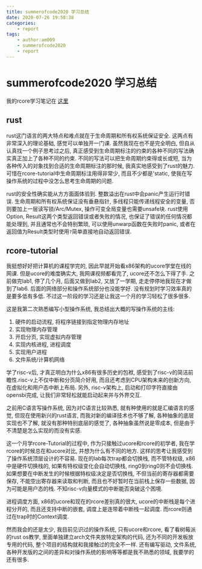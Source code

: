 ```yaml
---
title: summerofcode2020 学习总结
date: 2020-07-26 19:58:38
categories:
    - report
tags:
    - author:am009
    - summerofcode2020
    - report
---
```


# summerofcode2020 学习总结

我的rcore学习笔记在 [这里](https://github.com/am009/rcore_os/blob/master/notes/rcore%E5%AD%A6%E4%B9%A0%E7%AC%94%E8%AE%B0%E6%B1%87%E6%80%BB.md)

## rust

rust这门语言的两大特点和难点就在于生命周期和所有权系统保证安全. 这两点有非常深入的理论基础, 感觉可以单独开一门课. 虽然我现在也不是完全明白, 但自从认真找一个例子思考过之后, 真正感受到生命周期标注的约束的各种不同的写法确实真正加上了各种不同的约束. 不同的写法可以把生命周期约束得或长或短, 当为各种传入的对象找到合适的生命周期标注的那时候, 我真实地感受到了rust的魅力. 可惜在rcore-tutorial中生命周期标注用得非常少, 而且不少都是'static, 使我在写操作系统的过程中没怎么思考生命周期的问题.

rust的安全性确实能从方方面面体验到. 整数溢出在rust中会panic产生运行时错误. 生命周期和所有权系统保证没有垂悬指针, 多线程只能传递线程安全的变量, 否则要加上一层读写锁/Arc/Mutex, 操作可变全局变量也需要unsafe块. rust使用Option, Result这两个类型返回错误或者失败的情况, 也保证了错误的任何情况都能处理到, 并且通常也不会特别繁琐, 可以使用unwarp函数在失败时panic, 或者在返回值为Result类型时使用`?`简单直接地自动返回错误.

## rcore-tutorial

我挺想好好把计算机的课程学完的, 因此早就开始看x86架构的ucore学堂在线的网课. 但是ucore的难度确实大, 我网课视频都看完了, ucore还不怎么下得了手. 之前做完lab1, 停了几个月, 后面又做到lab2, 又放了一学期, 走走停停地我现在才做到了lab6. 后面的网络部分和操作系统部分也没能学好. 没有规划时学习效率真的是要多低有多低. 不过这一阶段的学习还是让我这一个月的学习轻松了很多很多.

这是我第二次熟悉编写小型操作系统, 我总结出大概的写操作系统的主线:
1. 硬件的启动流程, 将程序链接到指定物理内存地址
2. 实现物理内存管理
3. 开启分页, 实现虚拟内存管理
4. 实现内核进程, 进程调度
5. 实现用户进程
6. 文件系统/计算机网络

学了risc-v后, 才真正明白为什么x86有很多历史的包袱, 感受到了risc-v的简洁前瞻性.risc-v上不仅中断和分页简介好用, 而且还考虑到CPU架构未来的创新方向, 在虚拟化和用户态中断上布局. 另外, risc-v架构上, 启动和打印字符直接由opensbi完成, 让我们非常轻松就能启动起来并与外界交互.

之前用C语言写操作系统, 因为对C语言比较熟悉, 就有种使用的就是汇编语言的感觉, 但现在使用新兴的rust语言, 而我对新的编译技术也不够了解, 各种抽象的底层实现也不了解, 就没有那种特别底层的感觉了, 各种抽象虽然说是零成本, 但是由于不清楚是怎么实现的而没有实感.

这一个月学rcore-Tutorial的过程中, 作为只接触过ucore和rcore的初学者, 我在学rcore的时候总在和ucore对比, 并想为什么有不同的地方. 这样的思考让我感受到了操作系统顶层设计的不容易. 现在的lab每次trap都会切换栈, 而不管特权级, x86中是硬件切换栈的, 如果有特权级变化会自动切换栈, ring0到ring0则不会切换栈. 如果想要在中断发生的时候根据特权级决定是否切换栈, 不但当前的寄存器都需要保存, 不能空出寄存器来读取和判断, 而且也不好暂时在当前栈上保存一些数据, 因为可能是用户态的栈. 不知risc-v向量模式的中断能否突破这个困境.

进程调度方面, x86的ucore和现在的rcore差别真的很大, ucore的中断栈是每个进程分开的, 而且还支持中断的嵌套, 调度上是连带着中断栈一起调度. 而rcore则通过在trap时的Context调度.

然而我会的还是太少, 我目前见识过的操作系统, 只有ucore和rcore, 看了看树莓派的rust os教学, 里面单独建立arch文件夹放特定架构的代码, 还为不同的开发板放专用的代码, 整个项目的结构就和我接触过的完全不一样. 还有编写驱动, 文件系统, 各种开发版的之间的差异和对操作系统的影响等等都是我不熟悉的领域, 我要学的还有很多.
